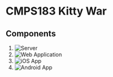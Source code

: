 # CMPS183 Kitty War

## Components

1. ![Server](https://github.com/brucedsu/CMPS183-KittyWar-Server "Server")
2. ![Web Application](https://github.com/brucedsu/CMPS183-KittyWar-WebApp "Web App")
3. ![iOS App](https://github.com/brucedsu/CMPS183-KittyWar-iOS "iOS App")
4. ![Android App](https://github.com/brucedsu/CMPS183-KittyWar-Android "Android App")

